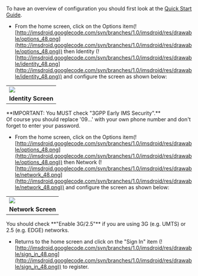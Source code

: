 To have an overview of configuration you should first look at the [Quick Start Guide](Quick_Start.md). <br />

  * From the home screen, click on the Options item(![http://imsdroid.googlecode.com/svn/branches/1.0/imsdroid/res/drawable/options_48.png](http://imsdroid.googlecode.com/svn/branches/1.0/imsdroid/res/drawable/options_48.png)) then Identity (![http://imsdroid.googlecode.com/svn/branches/1.0/imsdroid/res/drawable/identity_48.png](http://imsdroid.googlecode.com/svn/branches/1.0/imsdroid/res/drawable/identity_48.png)) and configure the screen as shown below:
<table>
<tr><td><img src='http://imsdroid.googlecode.com/svn/branches/1.0/screenshots/freephonie/screen_identity.png' /></td></tr>
<tr align='center'><td><b>Identity Screen</b></td></tr>
</table>
**IMPORTANT: You MUST check "3GPP Early IMS Security".** <br />
Of course you should replace '09...' with your own phone number and don't forget to enter your password. <br />

  * From the home screen, click on the Options item(![http://imsdroid.googlecode.com/svn/branches/1.0/imsdroid/res/drawable/options_48.png](http://imsdroid.googlecode.com/svn/branches/1.0/imsdroid/res/drawable/options_48.png)) then Network (![http://imsdroid.googlecode.com/svn/branches/1.0/imsdroid/res/drawable/network_48.png](http://imsdroid.googlecode.com/svn/branches/1.0/imsdroid/res/drawable/network_48.png)) and configure the screen as shown below:
<table>
<tr><td><img src='http://imsdroid.googlecode.com/svn/branches/1.0/screenshots/freephonie/screen_network.png' /></td></tr>
<tr align='center'><td><b>Network Screen</b></td></tr>
</table>
You should check **"Enable 3G/2.5"** if you are using 3G (e.g. UMTS) or 2.5 (e.g. EDGE) networks.<br />

  * Returns to the home screen and click on the "Sign In" item (![http://imsdroid.googlecode.com/svn/branches/1.0/imsdroid/res/drawable/sign_in_48.png](http://imsdroid.googlecode.com/svn/branches/1.0/imsdroid/res/drawable/sign_in_48.png)) to register. <br />